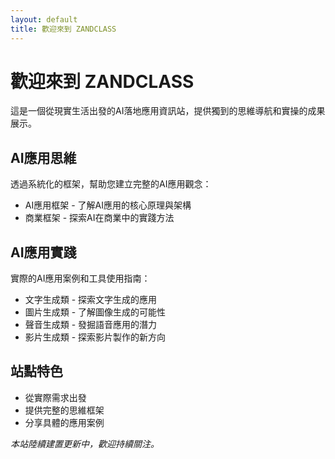 ```yaml
---
layout: default
title: 歡迎來到 ZANDCLASS
---
```


# 歡迎來到 ZANDCLASS

這是一個從現實生活出發的AI落地應用資訊站，提供獨到的思維導航和實操的成果展示。

## AI應用思維

透過系統化的框架，幫助您建立完整的AI應用觀念：

- AI應用框架 - 了解AI應用的核心原理與架構
- 商業框架 - 探索AI在商業中的實踐方法

## AI應用實踐

實際的AI應用案例和工具使用指南：

- 文字生成類 - 探索文字生成的應用
- 圖片生成類 - 了解圖像生成的可能性
- 聲音生成類 - 發掘語音應用的潛力
- 影片生成類 - 探索影片製作的新方向

## 站點特色

- 從實際需求出發
- 提供完整的思維框架
- 分享具體的應用案例

*本站陸續建置更新中，歡迎持續關注。*
